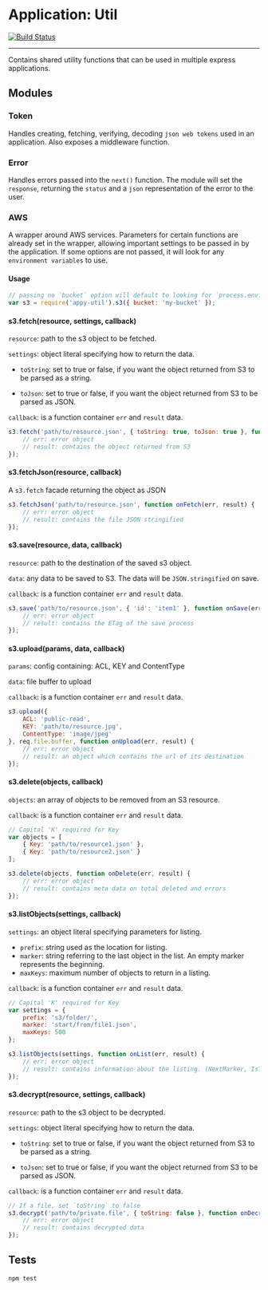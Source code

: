 # Application: Util

[![Build Status](https://travis-ci.org/ashx89/app-util.svg?branch=master)](https://travis-ci.org/ashx89/app-util)

---

Contains shared utility functions that can be used in multiple express applications.

## Modules

### Token
Handles creating, fetching, verifying, decoding `json web tokens` used in an application. Also exposes a middleware function.

### Error
Handles errors passed into the `next()` function. The module will set the `response`, returning the `status` and a `json` representation of the error to the user.

### AWS
A wrapper around AWS services. Parameters for certain functions are already set in the wrapper, allowing important settings to be passed in by the application.
If some options are not passed, it will look for any `environment variables` to use.

#### Usage
```javascript
// passing no `bucket` option will default to looking for `process.env.S3_BUCKET`
var s3 = require('appy-util').s3({ bucket: 'my-bucket' });
```

#### s3.fetch(resource, settings, callback)

`resource`: path to the s3 object to be fetched.

`settings`: object literal specifying how to return the data.
   - `toString`: set to true or false, if you want the object returned from S3 to be parsed as a string.
    
   - `toJson`: set to true or false, if you want the object returned from S3 to be parsed as JSON.
    
`callback`: is a function container `err` and `result` data.

```javascript
s3.fetch('path/to/resource.json', { toString: true, toJson: true }, function onFetch(err, result) {
    // err: error object
    // result: contains the object returned from S3
});
```

#### s3.fetchJson(resource, callback)

A `s3.fetch` facade returning the object as JSON

```javascript
s3.fetchJson('path/to/resource.json', function onFetch(err, result) {
    // err: error object
    // result: contains the file JSON stringified
});
```

#### s3.save(resource, data, callback)

`resource`: path to the destination of the saved s3 object.

`data`: any data to be saved to S3. The data will be `JSON.stringified` on save.

`callback`: is a function container `err` and `result` data.

```javascript
s3.save('path/to/resource.json', { 'id': 'item1' }, function onSave(err, result) {
    // err: error object
    // result: contains the ETag of the save process
});
```

#### s3.upload(params, data, callback)

`params`: config containing: ACL, KEY and ContentType

`data`: file buffer to upload

`callback`: is a function container `err` and `result` data.

```javascript
s3.upload({
    ACL: 'public-read',
    KEY: 'path/to/resource.jpg',
    ContentType: 'image/jpeg'
}, req.file.buffer, function onUpload(err, result) {
    // err: error object
    // result: an object which contains the url of its destination
});
```

#### s3.delete(objects, callback)

`objects`: an array of objects to be removed from an S3 resource.

`callback`: is a function container `err` and `result` data.

```javascript
// Capital 'K' required for Key
var objects = [
    { Key: 'path/to/resource1.json' },
    { Key: 'path/to/resource2.json' }
];

s3.delete(objects, function onDelete(err, result) {
    // err: error object
    // result: contains meta data on total deleted and errors 
});
```

#### s3.listObjects(settings, callback)

`settings`: an object literal specifying parameters for listing.
   - `prefix`: string used as the location for listing.
   - `marker`: string referring to the last object in the list. An empty marker represents the beginning.
   - `maxKeys`: maximum number of objects to return in a listing.

`callback`: is a function container `err` and `result` data.

```javascript
// Capital 'K' required for Key
var settings = {
    prefix: 's3/folder/',
    marker: 'start/from/file1.json',
    maxKeys: 500
};

s3.listObjects(settings, function onList(err, result) {
    // err: error object
    // result: contains information about the listing. (NextMarker, IsTruncated, Contents, etc.)
});
```

#### s3.decrypt(resource, settings, callback)

`resource`: path to the s3 object to be decrypted.

`settings`: object literal specifying how to return the data.
   - `toString`: set to true or false, if you want the object returned from S3 to be parsed as a string.
    
   - `toJson`: set to true or false, if you want the object returned from S3 to be parsed as JSON.
    
`callback`: is a function container `err` and `result` data.

```javascript
// If a file, set `toString` to false
s3.decrypt('path/to/private.file', { toString: false }, function onDecrypt(err, result) {
    // err: error object
    // result: contains decrypted data
});
```

## Tests

~~~
npm test
~~~